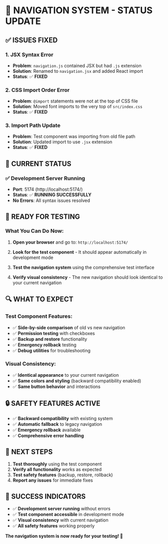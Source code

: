 # 🚀 **NAVIGATION SYSTEM - STATUS UPDATE**

## ✅ **ISSUES FIXED**

### **1. JSX Syntax Error**
- **Problem**: `navigation.js` contained JSX but had `.js` extension
- **Solution**: Renamed to `navigation.jsx` and added React import
- **Status**: ✅ **FIXED**

### **2. CSS Import Order Error**
- **Problem**: `@import` statements were not at the top of CSS file
- **Solution**: Moved font imports to the very top of `src/index.css`
- **Status**: ✅ **FIXED**

### **3. Import Path Update**
- **Problem**: Test component was importing from old file path
- **Solution**: Updated import to use `.jsx` extension
- **Status**: ✅ **FIXED**

## 🎯 **CURRENT STATUS**

### **✅ Development Server Running**
- **Port**: 5174 (http://localhost:5174/)
- **Status**: ✅ **RUNNING SUCCESSFULLY**
- **No Errors**: All syntax issues resolved

## 🧪 **READY FOR TESTING**

### **What You Can Do Now:**

1. **Open your browser** and go to: `http://localhost:5174/`

2. **Look for the test component** - It should appear automatically in development mode

3. **Test the navigation system** using the comprehensive test interface

4. **Verify visual consistency** - The new navigation should look identical to your current navigation

## 🔍 **WHAT TO EXPECT**

### **Test Component Features:**
- ✅ **Side-by-side comparison** of old vs new navigation
- ✅ **Permission testing** with checkboxes
- ✅ **Backup and restore** functionality
- ✅ **Emergency rollback** testing
- ✅ **Debug utilities** for troubleshooting

### **Visual Consistency:**
- ✅ **Identical appearance** to your current navigation
- ✅ **Same colors and styling** (backward compatibility enabled)
- ✅ **Same button behavior** and interactions

## 🔒 **SAFETY FEATURES ACTIVE**

- ✅ **Backward compatibility** with existing system
- ✅ **Automatic fallback** to legacy navigation
- ✅ **Emergency rollback** available
- ✅ **Comprehensive error handling**

## 📝 **NEXT STEPS**

1. **Test thoroughly** using the test component
2. **Verify all functionality** works as expected
3. **Test safety features** (backup, restore, rollback)
4. **Report any issues** for immediate fixes

## 🎉 **SUCCESS INDICATORS**

- ✅ **Development server running** without errors
- ✅ **Test component accessible** in development mode
- ✅ **Visual consistency** with current navigation
- ✅ **All safety features** working properly

**The navigation system is now ready for your testing! 🚀** 